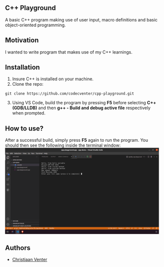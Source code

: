 ## C++ Playground
A basic C++ program making use of user input, macro definitions and basic object-oriented programming.

## Motivation
I wanted to write program that makes use of my C++ learnings.

## Installation
1. Insure C++ is installed on your machine.
2. Clone the repo:
```
git clone https://github.com/codecventer/cpp-playground.git
```
3. Using VS Code, build the program by pressing **F5** before selecting **C++(GDB/LLDB)** and then **g++ - Build and debug active file** respectively when prompted.

## How to use?
After a successful build, simply press **F5** again to run the program. You should then see the following inside the terminal window:
![Screenshot](screenshot.png)

## Authors
- [Christiaan Venter](https://www.github.com/codecventer)
